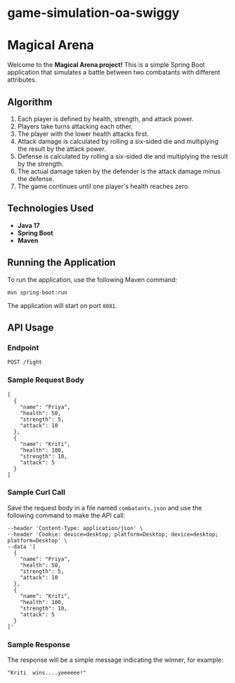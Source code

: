 # game-simulation-oa-swiggy
# Magical Arena

Welcome to the **Magical Arena project!** This is a simple Spring Boot application that simulates a battle between two combatants with different attributes.

## Algorithm

1. Each player is defined by health, strength, and attack power.
2. Players take turns attacking each other.
3. The player with the lower health attacks first.
4. Attack damage is calculated by rolling a six-sided die and multiplying the result by the attack power.
5. Defense is calculated by rolling a six-sided die and multiplying the result by the strength.
6. The actual damage taken by the defender is the attack damage minus the defense.
7. The game continues until one player's health reaches zero.

## Technologies Used

- **Java 17**
- **Spring Boot**
- **Maven**

## Running the Application

To run the application, use the following Maven command:

```
mvn spring-boot:run
```

The application will start on port `8081`.

## API Usage

### Endpoint

`POST /fight`

### Sample Request Body

```
[
  {
    "name": "Priya",
    "health": 50,
    "strength": 5,
    "attack": 10
  },
  {
    "name": "Kriti",
    "health": 100,
    "strength": 10,
    "attack": 5
  }
]
```

### Sample Curl Call

Save the request body in a file named `combatants.json` and use the following command to make the API call:

```
--header 'Content-Type: application/json' \
--header 'Cookie: device=desktop; platform=Desktop; device=desktop; platform=Desktop' \
--data '[
  {
    "name": "Priya",
    "health": 50,
    "strength": 5,
    "attack": 10
  },
  {
    "name": "Kriti",
    "health": 100,
    "strength": 10,
    "attack": 5
  }
]'

```

### Sample Response

The response will be a simple message indicating the winner, for example:

```
"Kriti  wins....yeeeeee!"
```
